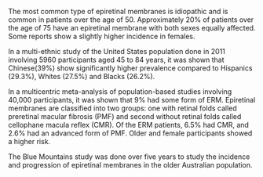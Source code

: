 The most common type of epiretinal membranes is idiopathic and is common in patients over the age of 50. Approximately 20% of patients over the age of 75 have an epiretinal membrane with both sexes equally affected. Some reports show a slightly higher incidence in females.

In a multi-ethnic study of the United States population done in 2011 involving 5960 participants aged 45 to 84 years, it was shown that Chinese(39%) show significantly higher prevalence compared to Hispanics (29.3%), Whites (27.5%) and Blacks (26.2%).

In a multicentric meta-analysis of population-based studies involving 40,000 participants, it was shown that 9% had some form of ERM. Epiretinal membranes are classified into two groups: one with retinal folds called preretinal macular fibrosis (PMF) and second without retinal folds called cellophane macula reflex (CMR). Of the ERM patients, 6.5% had CMR, and 2.6% had an advanced form of PMF. Older and female participants showed a higher risk.

The Blue Mountains study was done over five years to study the incidence and progression of epiretinal membranes in the older Australian population.